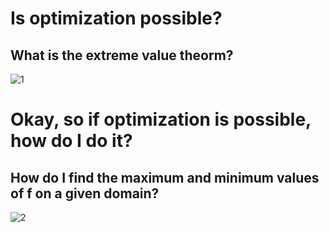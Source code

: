 # Is optimization possible?
## What is the extreme value theorm?
![1](https://d.pr/1ds0k+)

# Okay, so if optimization is possible, how do I do it?
## How do I find the maximum and minimum values of f on a given domain?
![2](https://d.pr/1j9nn+)
